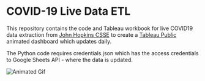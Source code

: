 # COVID-19 Live Data ETL
This repository contains the code and Tableau workbook for live COVID19 data extraction from [John Hopkins CSSE](https://github.com/CSSEGISandData/COVID-19) to create a [Tableau Public](https://public.tableau.com/profile/unnati7899#!/vizhome/Covid-19-Visualization/Dashboard) animated dashboard which updates daily.

The Python code requires credentials.json which has the access credentials to Google Sheets API - where the data is updated.

![Animated Gif](covid19.gif)


